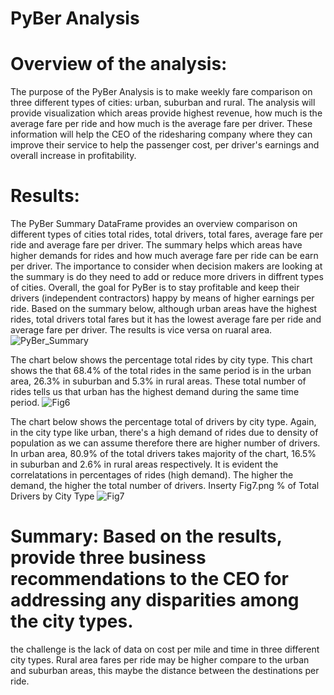 # PyBer Analysis


# Overview of the analysis: 
The purpose of the PyBer Analysis is to make weekly fare comparison on three different types of cities: urban, suburban and rural. The analysis will provide visualization which areas provide highest revenue, how much is the average fare per ride and how much is the average fare per driver. These information will help the CEO of the ridesharing company where they can improve their service to help the passenger cost, per driver's earnings and overall increase in profitability.


# Results: 
The PyBer Summary DataFrame provides an overview comparison on different types of cities total rides, total drivers, total fares, average fare per ride and average fare per driver. The summary helps which areas have higher demands for rides and how much average fare per ride can be earn per driver. The importance to consider when decision makers are looking at the summary is do they need to add or reduce more drivers in diffrent types of cities. Overall, the goal for PyBer is to stay profitable and keep their drivers (independent contractors) happy by means of higher earnings per ride. Based on the summary below, although urban areas have the highest rides, total drivers total fares but it has the lowest average fare per ride and average fare per driver. The results is vice versa on ruaral area. 
![PyBer_Summary](https://user-images.githubusercontent.com/106283411/180624396-82f34bea-1a6a-4d2a-b764-50712f5dd16d.png)



The chart below shows the percentage total rides by city type. This chart shows the that 68.4% of the total rides in the same period is in the urban area, 26.3% in suburban and 5.3% in rural areas. These total number of rides tells us that urban has the highest demand during the same time period. 
![Fig6](https://user-images.githubusercontent.com/106283411/180624405-f6d81a4f-f647-447c-9bd6-7dd203554acc.png)




The chart below shows the percentage total of drivers by city type. Again, in the city type like urban, there's a high demand of rides due to density of population as we can assume therefore there are higher number of drivers. In urban area, 80.9% of the total drivers takes majority of the chart, 16.5% in suburban and 2.6% in rural areas respectively. It is evident the correlatations in percentages of rides (high demand). The higher the demand, the higher the total number of drivers. 
Inserty Fig7.png % of Total  Drivers by City Type
![Fig7](https://user-images.githubusercontent.com/106283411/180624411-aa0cd8d2-40b4-4bb8-9bb7-94eb11569b9b.png)



# Summary: Based on the results, provide three business recommendations to the CEO for addressing any disparities among the city types.
the challenge is the lack of data on cost per mile and time in three different city types. Rural area fares per ride may be higher compare to the urban and suburban areas, this maybe the distance between the destinations per ride. 
